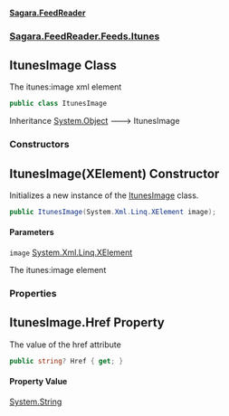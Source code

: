 #### [Sagara.FeedReader](index.md 'index')
### [Sagara.FeedReader.Feeds.Itunes](index.md#Sagara.FeedReader.Feeds.Itunes 'Sagara.FeedReader.Feeds.Itunes')

## ItunesImage Class

The itunes:image xml element

```csharp
public class ItunesImage
```

Inheritance [System.Object](https://docs.microsoft.com/en-us/dotnet/api/System.Object 'System.Object') &#129106; ItunesImage
### Constructors

<a name='Sagara.FeedReader.Feeds.Itunes.ItunesImage.ItunesImage(System.Xml.Linq.XElement)'></a>

## ItunesImage(XElement) Constructor

Initializes a new instance of the [ItunesImage](Sagara.FeedReader.Feeds.Itunes.ItunesImage.md 'Sagara.FeedReader.Feeds.Itunes.ItunesImage') class.

```csharp
public ItunesImage(System.Xml.Linq.XElement image);
```
#### Parameters

<a name='Sagara.FeedReader.Feeds.Itunes.ItunesImage.ItunesImage(System.Xml.Linq.XElement).image'></a>

`image` [System.Xml.Linq.XElement](https://docs.microsoft.com/en-us/dotnet/api/System.Xml.Linq.XElement 'System.Xml.Linq.XElement')

The itunes:image element
### Properties

<a name='Sagara.FeedReader.Feeds.Itunes.ItunesImage.Href'></a>

## ItunesImage.Href Property

The value of the href attribute

```csharp
public string? Href { get; }
```

#### Property Value
[System.String](https://docs.microsoft.com/en-us/dotnet/api/System.String 'System.String')